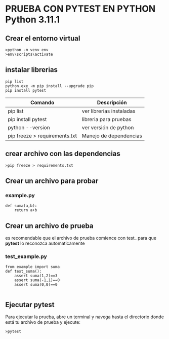 # PRUEBA CON PYTEST EN PYTHON Python 3.11.1
## Crear el entorno virtual 
```
>python -m venv env
>env\scripts\activate
```
## instalar librerias
```
pip list
python.exe -m pip install --upgrade pip
pip install pytest
```
| Comando                       | Descripción              |
| ----------------------------- | ------------------------ |
| pip list                      | ver librerias instaladas |
| pip install pytest            | libreria para pruebas    |
| python --version              | ver versión de python    |
| pip freeze > requirements.txt | Manejo de dependencias   |

## crear archivo con las dependencias
```
>pip freeze > requirements.txt
```
## **Crear un archivo para probar**
### example.py
```
def suma(a,b):
    return a+b
```
## **Crear un archivo de prueba** 
es recomendable que el archivo de prueba comience con test_ para que **pytest** 
lo reconozca automaticamente
### test_example.py
```
from example import suma
def test_suma():
    assert suma(1,2)==3
    assert suma(-1,1)==0
    assert suma(0,0)==0
    
```
## Ejecutar pytest
Para ejecutar la prueba, abre un terminal y navega hasta el directorio donde está tu archivo de prueba y ejecute: 
```
>pytest
```